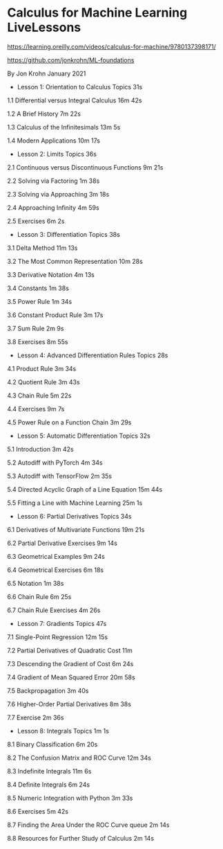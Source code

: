 # Calculus for Machine Learning LiveLessons
https://learning.oreilly.com/videos/calculus-for-machine/9780137398171/

https://github.com/jonkrohn/ML-foundations

By Jon Krohn
January 2021


- Lesson 1: Orientation to Calculus
Topics
31s

1.1 Differential versus Integral Calculus
16m 42s

1.2 A Brief History
7m 22s

1.3 Calculus of the Infinitesimals
13m 5s

1.4 Modern Applications
10m 17s

- Lesson 2: Limits
Topics
36s

2.1 Continuous versus Discontinuous Functions
9m 21s

2.2 Solving via Factoring
1m 38s

2.3 Solving via Approaching
3m 18s

2.4 Approaching Infinity
4m 59s

2.5 Exercises
6m 2s

- Lesson 3: Differentiation
Topics
38s

3.1 Delta Method
11m 13s

3.2 The Most Common Representation
10m 28s

3.3 Derivative Notation
4m 13s

3.4 Constants
1m 38s

3.5 Power Rule
1m 34s

3.6 Constant Product Rule
3m 17s

3.7 Sum Rule
2m 9s

3.8 Exercises
8m 55s

- Lesson 4: Advanced Differentiation Rules
Topics
28s

4.1 Product Rule
3m 34s

4.2 Quotient Rule
3m 43s

4.3 Chain Rule
5m 22s

4.4 Exercises
9m 7s

4.5 Power Rule on a Function Chain
3m 29s

- Lesson 5: Automatic Differentiation
Topics
32s

5.1 Introduction
3m 42s

5.2 Autodiff with PyTorch
4m 34s

5.3 Autodiff with TensorFlow
2m 35s

5.4 Directed Acyclic Graph of a Line Equation
15m 44s

5.5 Fitting a Line with Machine Learning
25m 1s

- Lesson 6: Partial Derivatives
Topics
34s

6.1 Derivatives of Multivariate Functions
19m 21s

6.2 Partial Derivative Exercises
9m 14s

6.3 Geometrical Examples
9m 24s

6.4 Geometrical Exercises
6m 18s

6.5 Notation
1m 38s

6.6 Chain Rule
6m 25s

6.7 Chain Rule Exercises
4m 26s

- Lesson 7: Gradients
Topics
47s

7.1 Single-Point Regression
12m 15s

7.2 Partial Derivatives of Quadratic Cost
11m

7.3 Descending the Gradient of Cost
6m 24s

7.4 Gradient of Mean Squared Error
20m 58s

7.5 Backpropagation
3m 40s

7.6 Higher-Order Partial Derivatives
8m 38s

7.7 Exercise
2m 36s

- Lesson 8: Integrals
Topics
1m 1s

8.1 Binary Classification
6m 20s

8.2 The Confusion Matrix and ROC Curve
12m 34s

8.3 Indefinite Integrals
11m 6s

8.4 Definite Integrals
6m 24s

8.5 Numeric Integration with Python
3m 33s

8.6 Exercises
5m 42s

8.7 Finding the Area Under the ROC Curve
queue
2m 14s

8.8 Resources for Further Study of Calculus
2m 14s
